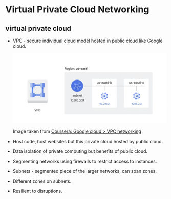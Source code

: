 # Virtual Private Cloud Networking

## virtual private cloud

* VPC - secure individual cloud model hosted in public cloud like Google cloud.

    ![zones-subnet.png](/assets/zones-subnet.png)

    Image taken from [Coursera: Google cloud > VPC networking](https://www.coursera.org/learn/gcp-fundamentals/lecture/CtUqa/virtual-private-cloud-networking)

* Host code, host websites but this private cloud hosted by public cloud.

* Data isolation of private computing but benefits of public cloud.

* Segmenting networks using firewalls to restrict access to instances.

* Subnets - segmented piece of the larger networks, can span zones.

* Different zones on subnets.

* Resilient to disruptions.





